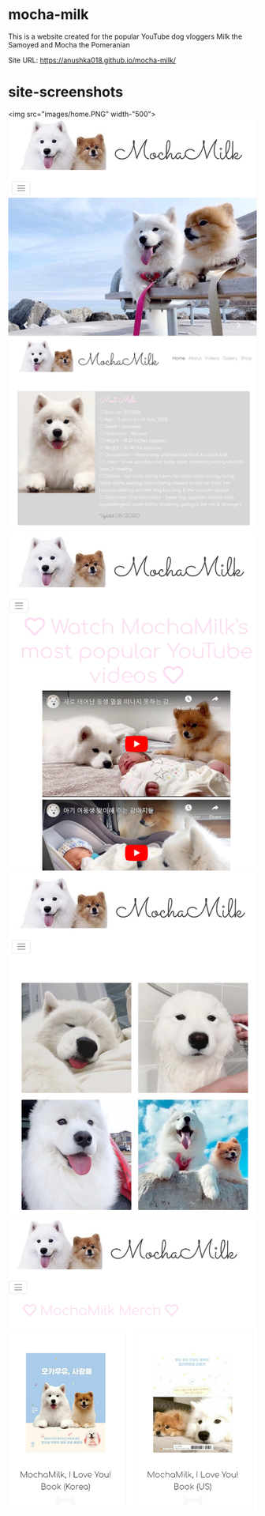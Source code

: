 # mocha-milk
This is a website created for the popular YouTube dog vloggers Milk the Samoyed and Mocha the Pomeranian

Site URL: https://anushka018.github.io/mocha-milk/

# site-screenshots

<img src="images/home.PNG" width-"500">
![](images/home.PNG)
![](images/about.PNG)
![](images/videos.PNG)
![](images/gallery.PNG)
![](images/shop.PNG)

